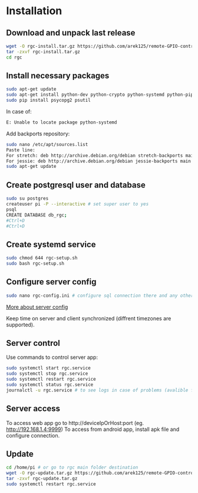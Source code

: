 # Installation
## Download and unpack last release 
```bash
wget -O rgc-install.tar.gz https://github.com/arek125/remote-GPIO-control-server/releases/latest/download/rgc-install.tar.gz
tar -zxvf rgc-install.tar.gz
cd rgc
```
## Install necessary packages
```bash
sudo apt-get update
sudo apt-get install python-dev python-crypto python-systemd python-pip postgresql libpq-dev postgresql-client 
sudo pip install psycopg2 psutil
```
In case of:
```bash
E: Unable to locate package python-systemd
```
Add backports repository:
```bash
sudo nano /etc/apt/sources.list
Paste line:
For stretch: deb http://archive.debian.org/debian stretch-backports main
For jessie: deb http://archive.debian.org/debian jessie-backports main
sudo apt-get update
```

## Create postgresql user and database
```bash
sudo su postgres
createuser pi -P --interactive # set super user to yes
psql
CREATE DATABASE db_rgc;
#Ctrl+D 
#Ctrl+D 
```

## Create systemd service
```bash
sudo chmod 644 rgc-setup.sh
sudo bash rgc-setup.sh
```

## Configure server config
```bash
sudo nano rgc-config.ini # configure sql connection there and any other parameters as neded
```
[More about server config](serverConfig.md)

Keep time on server and client synchronized (diffrent timezones are supported).

## Server control
Use commands to control server app:
```bash
sudo systemctl start rgc.service
sudo systemctl stop rgc.service
sudo systemctl restart rgc.service
sudo systemctl status rgc.service
journalctl -u rgc.service # to see logs in case of problems (avalible form client too)
```

## Server access

To access web app go to http://deviceIpOrHost:port (eg. http://192.168.1.4:9999)
To access from android app, install apk file and configure connection.

## Update
```bash
cd /home/pi # or go to rgc main folder destination
wget -O rgc-update.tar.gz https://github.com/arek125/remote-GPIO-control-server/releases/latest/download/rgc-update.tar.gz
tar -zxvf rgc-update.tar.gz
sudo systemctl restart rgc.service
```